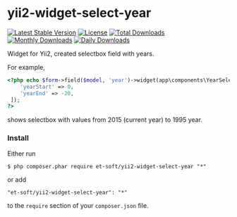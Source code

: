 # yii2-widget-select-year

[![Latest Stable Version](https://poser.pugx.org/et-soft/yii2-widget-select-year/v/stable)](https://packagist.org/packages/et-soft/yii2-widget-select-year)
[![License](https://poser.pugx.org/et-soft/yii2-widget-select-year/license)](https://packagist.org/packages/et-soft/yii2-widget-select-year)
[![Total Downloads](https://poser.pugx.org/et-soft/yii2-widget-select-year/downloads)](https://packagist.org/packages/et-soft/yii2-widget-select-year)
[![Monthly Downloads](https://poser.pugx.org/et-soft/yii2-widget-select-year/d/monthly)](https://packagist.org/packages/et-soft/yii2-widget-select-year)
[![Daily Downloads](https://poser.pugx.org/et-soft/yii2-widget-select-year/d/daily)](https://packagist.org/packages/et-soft/yii2-widget-select-year)

Widget for Yii2, created selectbox field with years.

For example,

```php
<?php echo $form->field($model, 'year')->widget(app\components\YearSelectbox::classname(), [
    'yearStart' => 0,
    'yearEnd' => -20,
 ]);
?>
```

shows selectbox with values from 2015 (current year) to 1995 year.

### Install

Either run

```
$ php composer.phar require et-soft/yii2-widget-select-year "*"
```

or add

```
"et-soft/yii2-widget-select-year": "*"
```

to the ```require``` section of your `composer.json` file.
